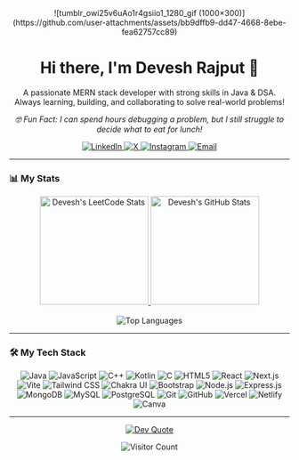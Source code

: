 <div align="center">
  ![tumblr_owi25v6uAo1r4gsiio1_1280_gif (1000×300)](https://github.com/user-attachments/assets/bb9dffb9-dd47-4668-8ebe-fea62757cc89)

  
  <h1>Hi there, I'm Devesh Rajput 👋</h1>
  
  <p>A passionate MERN stack developer with strong skills in Java & DSA. <br> Always learning, building, and collaborating to solve real-world problems!</p>
  
  <p><i>🤓 Fun Fact: I can spend hours debugging a problem, but I still struggle to decide what to eat for lunch!</i></p>
  
  <div>
    <a href="https://www.linkedin.com/in/devesh2904" target="_blank">
      <img src="https://img.shields.io/badge/LinkedIn-%230077B5.svg?style=for-the-badge&logo=linkedin&logoColor=white" alt="LinkedIn"/>
    </a>
    <a href="https://x.com/DeveshR1818" target="_blank">
      <img src="https://img.shields.io/badge/X-black.svg?style=for-the-badge&logo=X&logoColor=white" alt="X"/>
    </a>
    <a href="https://instagram.com/deveeeesh" target="_blank">
      <img src="https://img.shields.io/badge/Instagram-%23E4405F.svg?style=for-the-badge&logo=Instagram&logoColor=white" alt="Instagram"/>
    </a>
    <a href="mailto:r.rajput12111@gmail.com">
      <img src="https://img.shields.io/badge/Email-D14836.svg?style=for-the-badge&logo=gmail&logoColor=white" alt="Email"/>
    </a>
  </div>
</div>

---

### 📊 My Stats

<p align="center">
  <a href="https://leetcode.com/u/devesh_1212/">
    <img src="https://leetcode-stats.vercel.app/api?username=devesh_1212&theme=dark" alt="Devesh's LeetCode Stats" style="height: 195px;"/>
  </a>
  <a href="https://github.com/Devesh-x">
    <img src="https://github-readme-stats.vercel.app/api?username=Devesh-x&theme=dracula&show_icons=true&include_all_commits=true&count_private=true" alt="Devesh's GitHub Stats" style="height: 195px;" />
  </a>
  <br/><br/>
  <img src="https://github-readme-stats.vercel.app/api/top-langs/?username=Devesh-x&theme=dracula&layout=compact&include_all_commits=true&count_private=true" alt="Top Languages" />
</p>

---

### 🛠️ My Tech Stack

<div align="center">
  <p>
    <img src="https://img.shields.io/badge/Java-%23ED8B00.svg?style=for-the-badge&logo=openjdk&logoColor=white" alt="Java"/>
    <img src="https://img.shields.io/badge/JavaScript-%23F7DF1E.svg?style=for-the-badge&logo=javascript&logoColor=black" alt="JavaScript"/>
    <img src="https://img.shields.io/badge/C++-%2300599C.svg?style=for-the-badge&logo=c%2B%2B&logoColor=white" alt="C++"/>
    <img src="https://img.shields.io/badge/Kotlin-%237F52FF.svg?style=for-the-badge&logo=kotlin&logoColor=white" alt="Kotlin"/>
    <img src="https://img.shields.io/badge/C-%23A8B9CC.svg?style=for-the-badge&logo=c&logoColor=white" alt="C"/>
    <img src="https://img.shields.io/badge/HTML5-%23E34F26.svg?style=for-the-badge&logo=html5&logoColor=white" alt="HTML5"/>
    <img src="https://img.shields.io/badge/React-%2361DAFB.svg?style=for-the-badge&logo=react&logoColor=black" alt="React"/>
    <img src="https://img.shields.io/badge/Next.js-%23000000.svg?style=for-the-badge&logo=next.js&logoColor=white" alt="Next.js"/>
    <img src="https://img.shields.io/badge/Vite-%23646CFF.svg?style=for-the-badge&logo=vite&logoColor=white" alt="Vite"/>
    <img src="https://img.shields.io/badge/Tailwind_CSS-%2338B2AC.svg?style=for-the-badge&logo=tailwind-css&logoColor=white" alt="Tailwind CSS"/>
    <img src="https://img.shields.io/badge/Chakra_UI-%234ED1C5.svg?style=for-the-badge&logo=chakraui&logoColor=white" alt="Chakra UI"/>
    <img src="https://img.shields.io/badge/Bootstrap-%237952B3.svg?style=for-the-badge&logo=bootstrap&logoColor=white" alt="Bootstrap"/>
    <img src="https://img.shields.io/badge/Node.js-%23339933.svg?style=for-the-badge&logo=node.js&logoColor=white" alt="Node.js"/>
    <img src="https://img.shields.io/badge/Express.js-%23000000.svg?style=for-the-badge&logo=express&logoColor=white" alt="Express.js"/>
    <img src="https://img.shields.io/badge/MongoDB-%2347A248.svg?style=for-the-badge&logo=mongodb&logoColor=white" alt="MongoDB"/>
    <img src="https://img.shields.io/badge/MySQL-%234479A1.svg?style=for-the-badge&logo=mysql&logoColor=white" alt="MySQL"/>
    <img src="https://img.shields.io/badge/PostgreSQL-%234169E1.svg?style=for-the-badge&logo=postgresql&logoColor=white" alt="PostgreSQL"/>
    <img src="https://img.shields.io/badge/Git-%23F05033.svg?style=for-the-badge&logo=git&logoColor=white" alt="Git"/>
    <img src="https://img.shields.io/badge/GitHub-%23181717.svg?style=for-the-badge&logo=github&logoColor=white" alt="GitHub"/>
    <img src="https://img.shields.io/badge/Vercel-%23000000.svg?style=for-the-badge&logo=vercel&logoColor=white" alt="Vercel"/>
    <img src="https://img.shields.io/badge/Netlify-%2300C7B7.svg?style=for-the-badge&logo=netlify&logoColor=white" alt="Netlify"/>
    <img src="https://img.shields.io/badge/Canva-%2300C4CC.svg?style=for-the-badge&logo=Canva&logoColor=white" alt="Canva"/>
  </p>
</div>

---

<div align="center">
  
  <a href="https://github.com/anuraghazra/github-readme-stats">
    <img src="https://quotes-github-readme.vercel.app/api?type=horizontal&theme=radical" alt="Dev Quote"/>
  </a>
  
  <p>
    <img src="https://visitcount.itsvg.in/api?id=Devesh-x&icon=0&color=0" alt="Visitor Count"/>
  </p>
  
</div>
